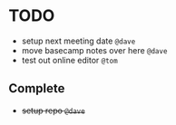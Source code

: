 # TODO

- setup next meeting date `@dave`
- move basecamp notes over here `@dave`
- test out online editor `@tom`


## Complete

- ~~setup repo `@dave`~~
